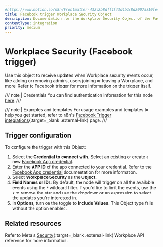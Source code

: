 ```yaml
---
#https://www.notion.so/n8n/Frontmatter-432c2b8dff1f43d4b1c8d20075510fe4
title: Facebook trigger Workplace Security Object
description: Documentation for the Workplace Security Object of the Facebook trigger node in n8n, a workflow automation platform. Includes configuration details.
contentType: integration
priority: medium
---
```


# Workplace Security (Facebook trigger)

Use this object to receive updates when Workplace security events occur, like adding or removing admins, users joining or leaving a Workplace, and more. Refer to [Facebook trigger](/integrations/builtin/trigger-nodes/n8n-nodes-base.facebooktrigger/) for more information on the trigger itself.

/// note | Credentials
You can find authentication information for this node [here](/integrations/builtin/credentials/facebookapp/).
///

///  note  | Examples and templates
For usage examples and templates to help you get started, refer to n8n's [Facebook Trigger integrations](https://n8n.io/integrations/facebook-trigger/){:target=_blank .external-link} page.
///

## Trigger configuration

To configure the trigger with this Object:

1. Select the **Credential to connect with**. Select an existing or create a new [Facebook App credential](/integrations/builtin/credentials/facebookapp/).
1. Enter the **APP ID** of the app connected to your credential. Refer to the [Facebook App credential](/integrations/builtin/credentials/facebookapp/) documentation for more information.
1. Select **Workplace Security** as the **Object**.
1. **Field Names or IDs**: By default, the node will trigger on all the available events using the `*` wildcard filter. If you'd like to limit the events, use the `X` to remove the star and use the dropdown or an expression to select the updates you're interested in.
1. In **Options**, turn on the toggle to **Include Values**. This Object type fails without the option enabled.

## Related resources

Refer to Meta's [Security](https://developers.facebook.com/docs/workplace/reference/webhooks/#security){:target=_blank .external-link} Workplace API reference for more information.
